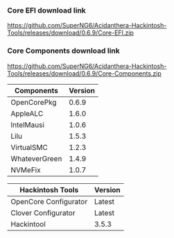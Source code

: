 
### Core EFI download link
https://github.com/SuperNG6/Acidanthera-Hackintosh-Tools/releases/download/0.6.9/Core-EFI.zip

### Core Components download link
https://github.com/SuperNG6/Acidanthera-Hackintosh-Tools/releases/download/0.6.9/Core-Components.zip

| Components    | Version               |
| ------------- | --------------------- |
| OpenCorePkg   | 0.6.9    | 
| AppleALC      | 1.6.0       |
| IntelMausi    | 1.0.6     |
| Lilu          | 1.5.3           |
| VirtualSMC    | 1.2.3     |
| WhateverGreen | 1.4.9  |
| NVMeFix       | 1.0.7        |

| Hackintosh Tools      | Version           |
| --------------------- | ----------------- |
| OpenCore Configurator | Latest            | 
| Clover Configurator   | Latest            |
| Hackintool            | 3.5.3 |

